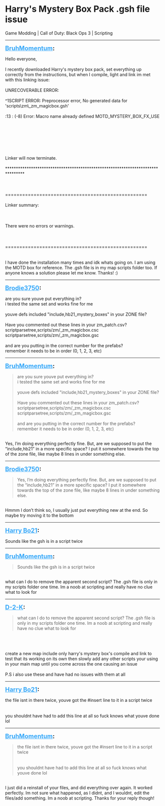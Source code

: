 # Harry's Mystery Box Pack .gsh file issue
Game Modding | Call of Duty: Black Ops 3 | Scripting

---
<strong style="font-size: 1.4em;"><span style="text-decoration: underline;text-decoration-color: #34a7f9;"><span style="color:#34a7f9;">BruhMomentum</span></span>:</strong>

<p>Hello everyone,<br /><br />I recently downloaded Harry&#39;s mystery box pack, set everything up correctly from the instructions, but when I compile, light and link im met with this linking issue:<br /><br />UNRECOVERABLE ERROR:<br /><br />^1SCRIPT ERROR: Preprocessor error, No generated data for &#39;scripts\zm\_zm_magicbox.gsh&#39;<br /><br />:13 : (-8) Error: Macro name already defined MOTD_MYSTERY_BOX_FX_USE<br /><br /><br /><br /><br /><br /><br /><br />Linker will now terminate.<br /><br />********************************************************************************<br /><br /><br /><br />==================================================<br /><br />Linker summary:<br /><br /><br /><br />There were no errors or warnings.<br /><br /><br /><br />==================================================<br /><br /><br />I have done the installation many times and idk whats going on. I am using the MOTD box for reference. The .gsh file is in my map scripts folder too. If anyone knows a solution please let me know. Thanks! :)</p>

---
<strong style="font-size: 1.4em;"><span style="text-decoration: underline;text-decoration-color: #34a7f9;"><span style="color:#34a7f9;">Brodie3750</span></span>:</strong>

<p>are you sure youve put everything in?<br />i tested the same set and works fine for me<br /><br />youve defs included &quot;include,hb21_mystery_boxes&quot; in your ZONE file?<br /><br />Have you commented out these lines in your zm_patch.csv?<br />scriptparsetree,scripts/zm/_zm_magicbox.csc<br />scriptparsetree,scripts/zm/_zm_magicbox.gsc<br /><br />and are you putting in the correct number for the prefabs?<br />remember it needs to be in order (0, 1, 2, 3, etc)</p>

---
<strong style="font-size: 1.4em;"><span style="text-decoration: underline;text-decoration-color: #34a7f9;"><span style="color:#34a7f9;">BruhMomentum</span></span>:</strong>

<p><blockquote>are you sure youve put everything in?<br />i tested the same set and works fine for me<br /><br />youve defs included &quot;include,hb21_mystery_boxes&quot; in your ZONE file?<br /><br />Have you commented out these lines in your zm_patch.csv?<br />scriptparsetree,scripts/zm/_zm_magicbox.csc<br />scriptparsetree,scripts/zm/_zm_magicbox.gsc<br /><br />and are you putting in the correct number for the prefabs?<br />remember it needs to be in order (0, 1, 2, 3, etc)<br /></blockquote><br />Yes, I’m doing everything perfectly fine. But, are we supposed to put the “include,hb21”  in a more specific space? I put it somewhere towards the top of the zone file, like maybe 8 lines in under something else.</p>

---
<strong style="font-size: 1.4em;"><span style="text-decoration: underline;text-decoration-color: #34a7f9;"><span style="color:#34a7f9;">Brodie3750</span></span>:</strong>

<p><blockquote>Yes, I’m doing everything perfectly fine. But, are we supposed to put the “include,hb21”  in a more specific space? I put it somewhere towards the top of the zone file, like maybe 8 lines in under something else.<br /></blockquote><br /> Hmmm I don’t think so, I usually just put everything new at the end. So maybe try moving it to the bottom</p>

---
<strong style="font-size: 1.4em;"><span style="text-decoration: underline;text-decoration-color: #34a7f9;"><span style="color:#34a7f9;">Harry Bo21</span></span>:</strong>

<p>Sounds like the gsh is in a script twice</p>

---
<strong style="font-size: 1.4em;"><span style="text-decoration: underline;text-decoration-color: #34a7f9;"><span style="color:#34a7f9;">BruhMomentum</span></span>:</strong>

<p><blockquote>Sounds like the gsh is in a script twice<br /></blockquote><br />what can I do to remove the apparent second script? The .gsh file is only in my scripts folder one time. Im a noob at scripting and really have no clue what to look for</p>

---
<strong style="font-size: 1.4em;"><span style="text-decoration: underline;text-decoration-color: #34a7f9;"><span style="color:#34a7f9;">D-2-K</span></span>:</strong>

<p><blockquote>what can I do to remove the apparent second script? The .gsh file is only in my scripts folder one time. Im a noob at scripting and really have no clue what to look for<br /></blockquote><br /><br /><br />create a new map  include only harry&#39;s mystery box&#39;s compile and link to test that its working on its own then slowly add any other scripts your using in your main map until you come across the one causing an issue<br /><br />P.S i also use these and have had no issues with them at all</p>

---
<strong style="font-size: 1.4em;"><span style="text-decoration: underline;text-decoration-color: #34a7f9;"><span style="color:#34a7f9;">Harry Bo21</span></span>:</strong>

<p>the file isnt in there twice, youve got the #insert line to it in a script twice<br /><br /><br />you shouldnt have had to add this line at all so fuck knows what youve done lol</p>

---
<strong style="font-size: 1.4em;"><span style="text-decoration: underline;text-decoration-color: #34a7f9;"><span style="color:#34a7f9;">BruhMomentum</span></span>:</strong>

<p><blockquote>the file isnt in there twice, youve got the #insert line to it in a script twice<br /><br /><br />you shouldnt have had to add this line at all so fuck knows what youve done lol<br /></blockquote><br />I just did a reinstall of your files, and did everything over again.  It worked perfectly. Im not sure what happened, as I didnt, and I wouldnt, edit the files/add something. Im a noob at scripting. Thanks for your reply though!</p>

